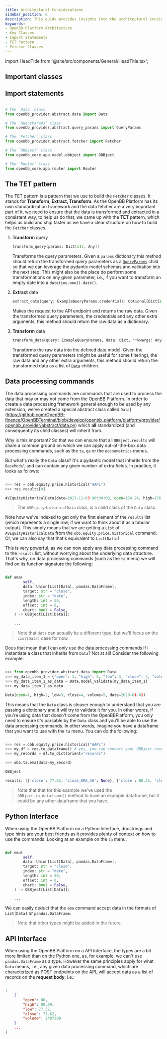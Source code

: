 ```yaml
---
title: Architectural Considerations
sidebar_position: 6
description: This guide provides insights into the architectural considerations of the OpenBB Platform. It covers the key classes, import statements, and the TET pattern used in building the Fetcher classes.
keywords:
- OpenBB Platform Architecture
- Key Classes
- Import Statements
- TET Pattern
- Fetcher Classes
---
```


import HeadTitle from '@site/src/components/General/HeadTitle.tsx';

<HeadTitle title="Architectural Considerations - Developer Guidelines - Contributing | OpenBB Platform Docs" />

## Important classes

## Import statements

```python

# The `Data` class
from openbb_provider.abstract.data import Data

# The `QueryParams` class
from openbb_provider.abstract.query_params import QueryParams

# The `Fetcher` class
from openbb_provider.abstract.fetcher import Fetcher

# The `OBBject` class
from openbb_core.app.model.obbject import OBBject

# The `Router` class
from openbb_core.app.router import Router

```

## The TET pattern

The TET pattern is a pattern that we use to build the `Fetcher` classes. It stands for **Transform, Extract, Transform**.
As the OpenBB Platform has its own standardization framework and the data fetcher are a very important part of it, we need to ensure that the data is transformed and extracted in a consistent way, to help us do that, we came up with the **TET** pattern, which helps us build and ship faster as we have a clear structure on how to build the `Fetcher` classes.

1. **Transform** query

    ```python
    transform_query(params: Dict[str, Any])
    ```

    Transforms the query parameters. Given a `params` dictionary this method should return the transformed query parameters as a [`QueryParams`](https://github.com/OpenBB-finance/OpenBBTerminal/blob/develop/openbb_platform/platform/provider/openbb_provider/abstract/query_params.py) child so that we can leverage the pydantic model schemas and validation into the next step. This might also be the place do perform some transformations on any given parameter, i.e., if you want to transform an empty date into a `datetime.now().date()`.

2. **Extract** data

    ```python
    extract_data(query: ExampleQueryParams,credentials: Optional[Dict[str, str]],**kwargs: Any,) -> Dict
    ```

    Makes the request to the API endpoint and returns the raw data. Given the transformed query parameters, the credentials and any other extra arguments, this method should return the raw data as a dictionary.

3. **Transform** data

    ```python
    transform_data(query: ExampleQueryParams, data: Dict, **kwargs: Any) -> List[ExampleHistoricalData]
    ```

    Transforms the raw data into the defined data model. Given the transformed query parameters (might be useful for some filtering), the raw data and any other extra arguments, this method should return the transformed data as a list of [`Data`](https://github.com/OpenBB-finance/OpenBBTerminal/blob/develop/openbb_platform/platform/provider/openbb_provider/abstract/data.py) children.

## Data processing commands

The data processing commands are commands that are used to process the data that may or may not come from the OpenBB Platform.
In order to create a data processing framework general enough to be used by any extension, we've created a special abstract class called `Data`](https://github.com/OpenBB-finance/OpenBBTerminal/blob/develop/openbb_platform/platform/provider/openbb_provider/abstract/data.py) which **all** standardized (and consequently its child classes) will inherit from.

Why is this important?
So that we can ensure that all `OBBject.results` will share a common ground on which we can apply out-of-the-box data processing commands, such as the `ta`, `qa` or the `econometrics` menus.

But what's really the `Data` class?
It's a pydantic model that inherits from the `BaseModel` and can contain any given number of extra fields. In practice, it looks as follows:

```python

>>> res = obb.equity.price.historical("AAPL")
>>> res.results[0]

AVEquityHistoricalData(date=2023-11-03 00:00:00, open=174.24, high=176.82, low=173.35, close=176.65, volume=79829246.0, vwap=None, adj_close=None, dividend_amount=None, split_coefficient=None)

```

> The `AVEquityHistoricalData` class, is a child class of the `Data` class.

Note how we've indexed to get only the first element of the `results` list (which represents a single row, if we want to think about it as a tabular output). This simply means that we are getting a `List` of `AVEquityHistoricalData` from the `obb.equity.price.historical` command. Or, we can also say that that's equivalent to `List[Data]`!

This is very powerful, as we can now apply any data processing command to the `results` list, without worrying about the underlying data structure.
That's why, on data processing commands (such as the `ta` menu) we will find on its function signature the following:

```python

def ema(
        self,
        data: Union[List[Data], pandas.DataFrame],
        target: str = "close",
        index: str = "date",
        length: int = 50,
        offset: int = 0,
        chart: bool = False,
    ) -> OBBject[List[Data]]:

    ...

```

> Note that `data` can actually be a different type, but we'll focus on the `List[Data]` case for now.

Does that mean that I can only use the data processing commands if I instantiate a class that inherits from `Data`?
Not at all! Consider the following example:

```python

>>> from openbb_provider.abstract.data import Data
>>> my_data_item_1 = {"open": 1, "high": 2, "low": 3, "close": 4, "volume": 5, "date": "2020-01-01"}
>>> my_data_item_1_as_data = Data.model_validate(my_data_item_1)
>>> my_data_item_1_as_data

Data(open=1, high=2, low=3, close=4, volume=5, date=2020-01-01)

```

This means that the `Data` class is cleaver enough to understand that you are passing a dictionary and it will try to validate it for you.
In other words, if you're using data that doesn't come from the OpenBBPlatform, you only need to ensure it's parsable by the `Data` class and you'll be able to use the data processing commands.
In other words, imagine you have a dataframe that you want to use with the `ta` menu. You can do the following:

```python

>>> res = obb.equity.price.historical("AAPL")
>>> my_df = res.to_dataframe() # yes, you can convert your OBBject.results into a dataframe out-of-the-box!
>>> my_records = df.to_dict(orient="records")

>>> obb.ta.ema(data=my_record)

OBBject

results: [{'close': 77.62, 'close_EMA_50': None}, {'close': 80.25, 'close_EMA_50': ... # this is a `List[Data]` yet again

```

> Note that that for this example we've used the `OBBject.to_dataframe()` method to have an example dataframe, but it could be any other dataframe that you have.

## Python Interface

When using the OpenBB Platform on a Python Interface, docstrings and type hints are your best friends as it provides plenty of context on how to use the commands.
Looking at an example on the `ta` menu:

```python

def ema(
        self,
        data: Union[List[Data], pandas.DataFrame],
        target: str = "close",
        index: str = "date",
        length: int = 50,
        offset: int = 0,
        chart: bool = False,
    ) -> OBBject[List[Data]]:

    ...

```

We can easily deduct that the `ema` command accept data in the formats of `List[Data]` or `pandas.DataFrame`.

> Note that other types might be added in the future.

## API Interface

When using the OpenBB Platform on a API Interface, the types are a bit more limited than on the Python one, as, for example, we can't use `pandas.DataFrame` as a type. However the same principles apply for what `Data` means, i.e., any given data processing command, which are characterized as POST endpoints on the API, will accept data as a list of records on the **request body**, i.e.:

```json

[
    {
        "open": 80,
        "high": 80.69,
        "low": 77.37,
        "close": 77.62,
        "volume": 2487300
    }
    ...
]

```

